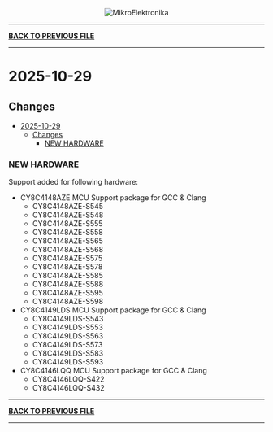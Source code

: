 <p align="center">
  <img src="http://www.mikroe.com/img/designs/beta/logo_small.png?raw=true" alt="MikroElektronika"/>
</p>

---

**[BACK TO PREVIOUS FILE](../changelog.md)**

---

# 2025-10-29

## Changes

- [2025-10-29](#2025-10-29)
  - [Changes](#changes)
    - [NEW HARDWARE](#new-hardware)

### NEW HARDWARE

Support added for following hardware:

+ CY8C4148AZE MCU Support package for GCC & Clang
  + CY8C4148AZE-S545
  + CY8C4148AZE-S548
  + CY8C4148AZE-S555
  + CY8C4148AZE-S558
  + CY8C4148AZE-S565
  + CY8C4148AZE-S568
  + CY8C4148AZE-S575
  + CY8C4148AZE-S578
  + CY8C4148AZE-S585
  + CY8C4148AZE-S588
  + CY8C4148AZE-S595
  + CY8C4148AZE-S598
+ CY8C4149LDS MCU Support package for GCC & Clang
  + CY8C4149LDS-S543
  + CY8C4149LDS-S553
  + CY8C4149LDS-S563
  + CY8C4149LDS-S573
  + CY8C4149LDS-S583
  + CY8C4149LDS-S593
+ CY8C4146LQQ MCU Support package for GCC & Clang
  + CY8C4146LQQ-S422
  + CY8C4146LQQ-S432

---

**[BACK TO PREVIOUS FILE](../changelog.md)**

---
